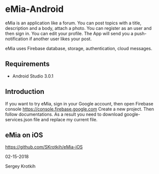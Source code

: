 # eMia-Android

eMia is an application like a forum. You can post topics with a title, description and a body, attach a photo.
You can register as an user and then sign in. You can edit your profile.
The App will send you a push-notification if another user likes your post.

eMia uses Firebase database, storage, authentication, cloud messages.

## Requirements

- Android Studio 3.0.1

## Introduction

If you want to try eMia, sign in your Google account, then open Firebase console https://console.firebase.google.com
Create a new project. Then follow documentations. As a result you need to download google-services.json file and replace my current file.

## eMia on iOS

https://github.com/SKrotkih/eMia-iOS

02-15-2018

Sergey Krotkih
